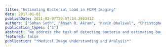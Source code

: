 ```yaml
---
title: "Estimating Bacterial Load in FCFM Imaging"
date: 2017-01-01
publishDate: 2021-02-07T20:57:34.260341Z
authors: ["Sohan Seth", "Ahsan R. Akram", "Kevin Dhaliwal", "Christopher K. I. Williams"]
publication_types: ["1"]
abstract: "We address the task of detecting bacteria and estimating bacterial load in the human distal lung with fibered confocal fluorescence microscopy (FCFM) and a targeted smartprobe. Bacteria appear as bright dots in the image when exposed to a smartprobe, but they are often difficult to detect due to the presence of background autofluorescence inherent to human lungs. In this study, we create a database of annotated image frames where a clinician has labelled bacteria, and use this database for supervised learning to build a suitable bacterial load estimation software."
featured: false
publication: "*Medical Image Understanding and Analysis*"
---
```


